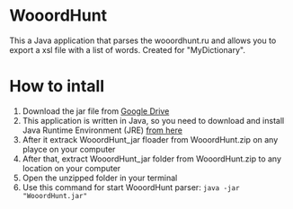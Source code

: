 # WooordHunt
This a Java application that parses the wooordhunt.ru and allows you to export a xsl file with a list of words. Created for "MyDictionary".

# How to intall
1. Download the jar file from [Google Drive](https://drive.google.com/file/d/1LWNTLknSug7mm_gugXU_HDaAS6xrgq9l/view?usp=sharing)
2. This application is written in Java, so you need to download and install Java Runtime Environment (JRE) [from here](https://www.oracle.com/java/technologies/javase-jre8-downloads.html)
3. After it extrack WooordHunt_jar floader from WooordHunt.zip on any playce on your computer
4. After that, extract WooordHunt_jar folder from WooordHunt.zip to any location on your computer
5. Open the unzipped folder in your terminal
6. Use this command for start WooordHunt parser: `java -jar "WooordHunt.jar"`
